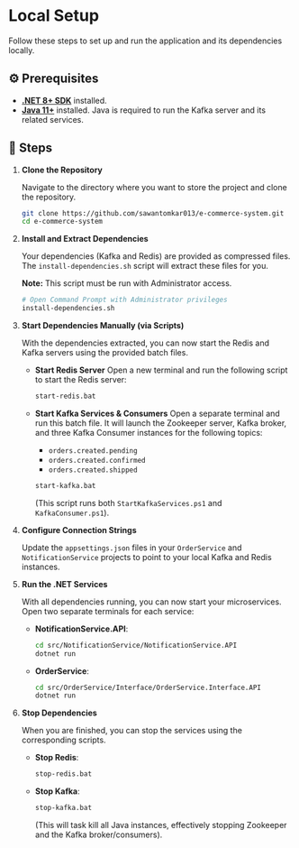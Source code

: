 # Local Setup

Follow these steps to set up and run the application and its dependencies locally.

## ⚙️ Prerequisites

* **[.NET 8+ SDK](https://dotnet.microsoft.com/download/dotnet/8.0)** installed.
* **[Java 11+](https://www.java.com/en/download/)** installed. Java is required to run the Kafka server and its related services.

## 🚀 Steps

1.  **Clone the Repository**

    Navigate to the directory where you want to store the project and clone the repository.

    ```bash
    git clone https://github.com/sawantomkar013/e-commerce-system.git
    cd e-commerce-system
    ```

2.  **Install and Extract Dependencies**

    Your dependencies (Kafka and Redis) are provided as compressed files. The `install-dependencies.sh` script will extract these files for you.

    **Note:** This script must be run with Administrator access.

    ```bash
    # Open Command Prompt with Administrator privileges
    install-dependencies.sh
    ```

3.  **Start Dependencies Manually (via Scripts)**

    With the dependencies extracted, you can now start the Redis and Kafka servers using the provided batch files.

    * **Start Redis Server**
        Open a new terminal and run the following script to start the Redis server:

        ```bash
        start-redis.bat
        ```

    * **Start Kafka Services & Consumers**
        Open a separate terminal and run this batch file. It will launch the Zookeeper server, Kafka broker, and three Kafka Consumer instances for the following topics:
        * `orders.created.pending`
        * `orders.created.confirmed`
        * `orders.created.shipped`

        ```bash
        start-kafka.bat
        ```
        (This script runs both `StartKafkaServices.ps1` and `KafkaConsumer.ps1`).

4.  **Configure Connection Strings**

    Update the `appsettings.json` files in your `OrderService` and `NotificationService` projects to point to your local Kafka and Redis instances.

5.  **Run the .NET Services**

    With all dependencies running, you can now start your microservices. Open two separate terminals for each service:

    * **NotificationService.API**:
        ```bash
        cd src/NotificationService/NotificationService.API
        dotnet run
        ```
    * **OrderService**:
        ```bash
        cd src/OrderService/Interface/OrderService.Interface.API
        dotnet run
        ```

6.  **Stop Dependencies**

    When you are finished, you can stop the services using the corresponding scripts.

    * **Stop Redis**:
        ```bash
        stop-redis.bat
        ```

    * **Stop Kafka**:
        ```bash
        stop-kafka.bat
        ```
        (This will task kill all Java instances, effectively stopping Zookeeper and the Kafka broker/consumers).